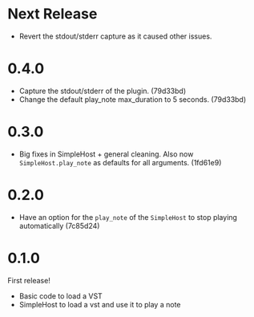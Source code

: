 # Next Release

* Revert the stdout/stderr capture as it caused other issues.

# 0.4.0

* Capture the stdout/stderr of the plugin. (79d33bd)
* Change the default play_note max_duration to 5 seconds. (79d33bd)

# 0.3.0

* Big fixes in SimpleHost + general cleaning. Also now `SimpleHost.play_note` as defaults for all
  arguments. (1fd61e9)

# 0.2.0

* Have an option for the `play_note` of the `SimpleHost` to stop playing
  automatically (7c85d24)

# 0.1.0

First release!

* Basic code to load a VST
* SimpleHost to load a vst and use it to play a note
